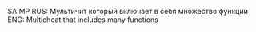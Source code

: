 SA:MP
RUS: Мультичит который включает в себя множество функций
ENG: Multicheat that includes many functions
